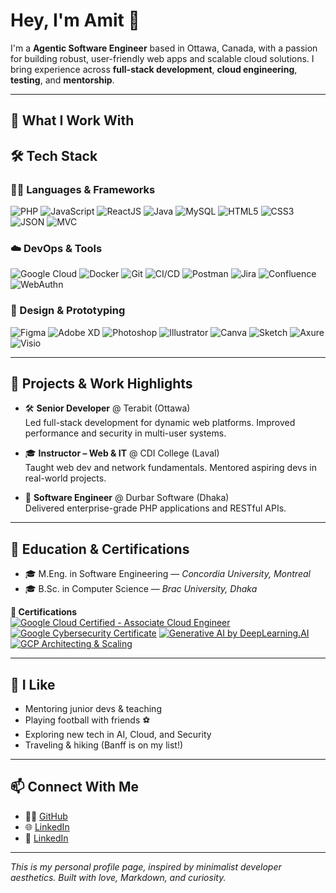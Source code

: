 # Hey, I'm Amit 👋

I'm a **Agentic Software Engineer** based in Ottawa, Canada, with a passion for building robust, user-friendly web apps and scalable cloud solutions. I bring experience across **full-stack development**, **cloud engineering**, **testing**, and **mentorship**.

---

## 🧠 What I Work With

## 🛠️ Tech Stack

### 👨‍💻 Languages & Frameworks
![PHP](https://img.shields.io/badge/PHP-777BB4?style=flat&logo=php&logoColor=white)
![JavaScript](https://img.shields.io/badge/JavaScript-F7DF1E?style=flat&logo=javascript&logoColor=black)
![ReactJS](https://img.shields.io/badge/React-61DAFB?style=flat&logo=react&logoColor=black)
![Java](https://img.shields.io/badge/Java-007396?style=flat&logo=java&logoColor=white)
![MySQL](https://img.shields.io/badge/MySQL-4479A1?style=flat&logo=mysql&logoColor=white)
![HTML5](https://img.shields.io/badge/HTML5-E34F26?style=flat&logo=html5&logoColor=white)
![CSS3](https://img.shields.io/badge/CSS3-1572B6?style=flat&logo=css3&logoColor=white)
![JSON](https://img.shields.io/badge/JSON-000000?style=flat&logo=json&logoColor=white)
![MVC](https://img.shields.io/badge/MVC-00599C?style=flat&logo=code&logoColor=white)

### ☁️ DevOps & Tools
![Google Cloud](https://img.shields.io/badge/Google%20Cloud-4285F4?style=flat&logo=google-cloud&logoColor=white)
![Docker](https://img.shields.io/badge/Docker-2496ED?style=flat&logo=docker&logoColor=white)
![Git](https://img.shields.io/badge/Git-F05032?style=flat&logo=git&logoColor=white)
![CI/CD](https://img.shields.io/badge/CI%2FCD-0A0A0A?style=flat&logo=githubactions&logoColor=white)
![Postman](https://img.shields.io/badge/Postman-FF6C37?style=flat&logo=postman&logoColor=white)
![Jira](https://img.shields.io/badge/Jira-0052CC?style=flat&logo=jira&logoColor=white)
![Confluence](https://img.shields.io/badge/Confluence-172B4D?style=flat&logo=confluence&logoColor=white)
![WebAuthn](https://img.shields.io/badge/WebAuthn-000000?style=flat&logo=webauthn&logoColor=white)

### 🎨 Design & Prototyping
![Figma](https://img.shields.io/badge/Figma-F24E1E?style=flat&logo=figma&logoColor=white)
![Adobe XD](https://img.shields.io/badge/Adobe%20XD-FF61F6?style=flat&logo=adobexd&logoColor=white)
![Photoshop](https://img.shields.io/badge/Photoshop-31A8FF?style=flat&logo=adobephotoshop&logoColor=white)
![Illustrator](https://img.shields.io/badge/Illustrator-FF9A00?style=flat&logo=adobeillustrator&logoColor=white)
![Canva](https://img.shields.io/badge/Canva-00C4CC?style=flat&logo=canva&logoColor=white)
![Sketch](https://img.shields.io/badge/Sketch-F7B500?style=flat&logo=sketch&logoColor=black)
![Axure](https://img.shields.io/badge/Axure-336699?style=flat&logoColor=white)
![Visio](https://img.shields.io/badge/Visio-3955A3?style=flat&logo=microsoftvisio&logoColor=white)


---

## 🚀 Projects & Work Highlights

- 🛠 **Senior Developer** @ Terabit (Ottawa)  
  Led full-stack development for dynamic web platforms. Improved performance and security in multi-user systems.

- 🎓 **Instructor – Web & IT** @ CDI College (Laval)  
  Taught web dev and network fundamentals. Mentored aspiring devs in real-world projects.

- 🧪 **Software Engineer** @ Durbar Software (Dhaka)  
  Delivered enterprise-grade PHP applications and RESTful APIs.

---

## 📘 Education & Certifications

- 🎓 M.Eng. in Software Engineering — *Concordia University, Montreal*
- 🎓 B.Sc. in Computer Science — *Brac University, Dhaka*

**🧠 Certifications**  
[![Google Cloud Certified - Associate Cloud Engineer](https://img.shields.io/badge/Google%20Cloud-Associate%20Cloud%20Engineer-blue?logo=googlecloud)](https://www.credly.com/badges/8aff131e-0d98-4e7e-b15f-573d02d2845d/public_url)  [![Google Cybersecurity Certificate](https://img.shields.io/badge/Google%20Cybersecurity-Professional%20Certificate-blue?logo=googlecloud)](https://www.coursera.org/account/accomplishments/specialization/4VL5H39NLYWD)
[![Generative AI by DeepLearning.AI](https://img.shields.io/badge/Generative%20AI-DeepLearning.AI-yellow?logo=openai)](https://www.coursera.org/account/accomplishments/verify/YJWPBLVDH8TZ)  
[![GCP Architecting & Scaling](https://img.shields.io/badge/Google%20Cloud-Architecting%20%26%20Scaling-lightgrey?logo=googlecloud)](https://www.coursera.org/account/accomplishments/specialization/QW2KJEYZSVHX)



---

## 💬 I Like

- Mentoring junior devs & teaching
- Playing football with friends ⚽
- Exploring new tech in AI, Cloud, and Security
- Traveling & hiking (Banff is on my list!)

---

## 📫 Connect With Me

- 🧑‍💻 [GitHub](https://gist.github.com/deyamitkumar)
- 🌐  [LinkedIn](https://amitkumardey.com/)
- 💼 [LinkedIn](linkedin.com/in/amitkrdey/)


---

_This is my personal profile page, inspired by minimalist developer aesthetics. Built with love, Markdown, and curiosity._



